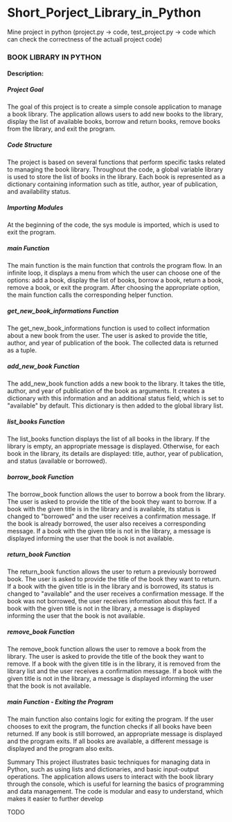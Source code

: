 # Short_Porject_Library_in_Python
Mine project in python (project.py -> code, test_project.py -> code which can check the correctness of the actuall project code)

### BOOK LIBRARY IN PYTHON
#### Description:

##### Project Goal
The goal of this project is to create a simple console application to manage a book library. The application allows users to add new books to the library, display the list of available books, borrow and return books, remove books from the library, and exit the program.


##### Code Structure
The project is based on several functions that perform specific tasks related to managing the book library. Throughout the code, a global variable library is used to store the list of books in the library. Each book is represented as a dictionary containing information such as title, author, year of publication, and availability status.


##### Importing Modules
At the beginning of the code, the sys module is imported, which is used to exit the program.


##### main Function
The main function is the main function that controls the program flow. In an infinite loop, it displays a menu from which the user can choose one of the options: add a book, display the list of books, borrow a book, return a book, remove a book, or exit the program. After choosing the appropriate option, the main function calls the corresponding helper function.


##### get_new_book_informations Function
The get_new_book_informations function is used to collect information about a new book from the user. The user is asked to provide the title, author, and year of publication of the book. The collected data is returned as a tuple.


##### add_new_book Function
The add_new_book function adds a new book to the library. It takes the title, author, and year of publication of the book as arguments. It creates a dictionary with this information and an additional status field, which is set to "available" by default. This dictionary is then added to the global library list.


##### list_books Function
The list_books function displays the list of all books in the library. If the library is empty, an appropriate message is displayed. Otherwise, for each book in the library, its details are displayed: title, author, year of publication, and status (available or borrowed).


##### borrow_book Function
The borrow_book function allows the user to borrow a book from the library. The user is asked to provide the title of the book they want to borrow. If a book with the given title is in the library and is available, its status is changed to "borrowed" and the user receives a confirmation message. If the book is already borrowed, the user also receives a corresponding message. If a book with the given title is not in the library, a message is displayed informing the user that the book is not available.


##### return_book Function
The return_book function allows the user to return a previously borrowed book. The user is asked to provide the title of the book they want to return. If a book with the given title is in the library and is borrowed, its status is changed to "available" and the user receives a confirmation message. If the book was not borrowed, the user receives information about this fact. If a book with the given title is not in the library, a message is displayed informing the user that the book is not available.


##### remove_book Function
The remove_book function allows the user to remove a book from the library. The user is asked to provide the title of the book they want to remove. If a book with the given title is in the library, it is removed from the library list and the user receives a confirmation message. If a book with the given title is not in the library, a message is displayed informing the user that the book is not available.


##### main Function - Exiting the Program
The main function also contains logic for exiting the program. If the user chooses to exit the program, the function checks if all books have been returned. If any book is still borrowed, an appropriate message is displayed and the program exits. If all books are available, a different message is displayed and the program also exits.

Summary
This project illustrates basic techniques for managing data in Python, such as using lists and dictionaries, and basic input-output operations. The application allows users to interact with the book library through the console, which is useful for learning the basics of programming and data management. The code is modular and easy to understand, which makes it easier to further develop

TODO
